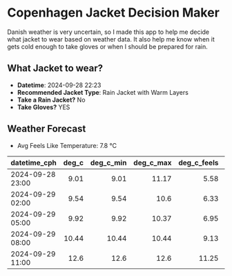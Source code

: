 
# Copenhagen Jacket Decision Maker

Danish weather is very uncertain, so I made this app to help me decide what jacket to wear based on weather data. 
It also help me know when it gets cold enough to take gloves or when I should be prepared for rain.

## What Jacket to wear?

- **Datetime**: 2024-09-28 22:23
- **Recommended Jacket Type**: Rain Jacket with Warm Layers
- **Take a Rain Jacket?** No
- **Take Gloves?** YES

## Weather Forecast
- Avg Feels Like Temperature: 7.8 °C

| datetime_cph     |   deg_c |   deg_c_min |   deg_c_max |   deg_c_feels | weather   | wind   | rain   |
|:-----------------|--------:|------------:|------------:|--------------:|:----------|:-------|:-------|
| 2024-09-28 23:00 |    9.01 |        9.01 |       11.17 |          5.58 | Clouds    | High   | None   |
| 2024-09-29 02:00 |    9.54 |        9.54 |       10.6  |          6.33 | Clouds    | High   | None   |
| 2024-09-29 05:00 |    9.92 |        9.92 |       10.37 |          6.95 | Clouds    | High   | None   |
| 2024-09-29 08:00 |   10.44 |       10.44 |       10.44 |          9.13 | Clear     | High   | None   |
| 2024-09-29 11:00 |   12.6  |       12.6  |       12.6  |         11.25 | Clear     | Medium | None   |
        